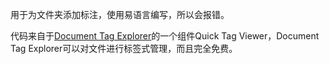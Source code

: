 用于为文件夹添加标注，使用易语言编写，所以会报错。

代码来自于[Document Tag Explorer](http://dangerace.ysepan.com/)的一个组件Quick Tag Viewer，Document Tag Explorer可以对文件进行标签式管理，而且完全免费。
